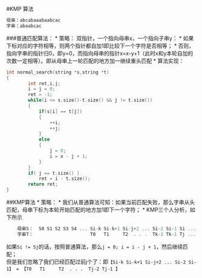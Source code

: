 #KMP 算法
```C
母串：abcabaaabaabcac
字串：abaabcac
```
###普通匹配算法：
* 
策略：
双指针，一个指向母串x，一个指向子串y：
    * 
如果下标对应的字符相等，则两个指针都自加1即比较下一个字符是否相等；
    * 
否则，指向字串的指针归0，即y=0，而指向母串的指针x=x-y+1（此时x和y本轮自加的次数一定相等）。即从母串上一轮匹配的地方加一继续重头匹配
* 
算法实现：
```C
int normal_search(string *s,string *t)
{
        int ret,i,j;
        i = j = 0;
        ret = -1;
        while(i <= s.size()-t.size() && j != t.size())
        {
            if(s[i] == t[j])
            {
                ++i;
                ++j;
            }
            else
            {
                j = 0;
                i = x - j + 1;
            }
        }
        if( j == t.size() )
            ret = i - t.size();
        return ret;
}
```

##KMP算法
* 
策略：
    * 
我们从普通算法可知：如果当前匹配失败，那么字串从头匹配，母串下标为本轮开始匹配的地方加1即下一个字符；
    * 
KMP三个人分析，如下所示
```C
    母串S：  S0 S1 S2 S3 S4 ... Si-k Si-k+1 Si-j+2 ... Si-2 Si-1 Si ... Sx  ... Sn-2 Sn-1
    字串T：                     T0   T1     T2  . . .  Tk-2 Tk-1 Tj ... Tm-1
```
如果```Si != Sj```的话，按照普通算法，那么```j = 0; i = i - j + 1```，然后继续匹配；<br>
但是我们忽略了我们已经匹配过前j个了：即```【Si-k Si-k+1 Si-j+2 ... Si-2 Si-1】 = 【T0   T1     T2  . . .  Tj-2 Tj-1 】 ```